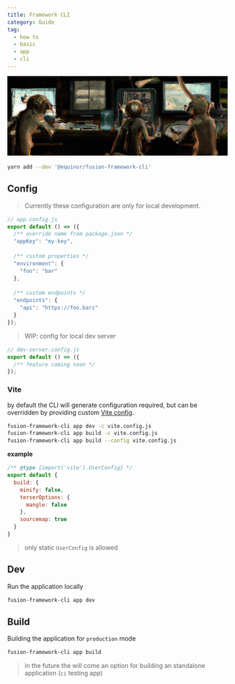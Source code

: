 ```yaml
---
title: Framework CLI
category: Guide
tag:
  - how to
  - basic
  - app
  - cli
---
```


![CLI](./cli.png)

<ModuleBadge module="cli" />

```sh
yarn add --dev '@equinor/fusion-framework-cli'
```

## Config

> Currently these configuration are only for local development.

```js
// app.config.js
export default () => ({
  /** override name from package.json */
  "appKey": "my-key",

  /** custom properties */
  "environment": {
    "foo": "bar"
  },

  /** custom endpoints */
  "endpoints": {
    "api": "https://foo.barz"
  }
});
```

> WIP: config for local dev server
```js
// dev-server.config.js
export default () => ({
  /** feature coming soon */
});
```

### Vite

by default the CLI will generate configuration required, but can be overridden by providing custom [Vite config](https://vitejs.dev/config/).

```sh
fusion-framework-cli app dev -c vite.config.js
fusion-framework-cli app build -c vite.config.js
fusion-framework-cli app build --config vite.config.js
```

__example__
```js
/** @type {import('vite').UserConfig} */
export default {
  build: {
    minify: false,
    terserOptions: {
      mangle: false
    },
    sourcemap: true
  }
}
```

> only static `UserConfig` is allowed

## Dev

Run the application locally

```sh
fusion-framework-cli app dev
```

## Build

Building the application for `production` mode

```sh
fusion-framework-cli app build
```

> in the future the will come an option for building an standalone application (`ci` testing app)